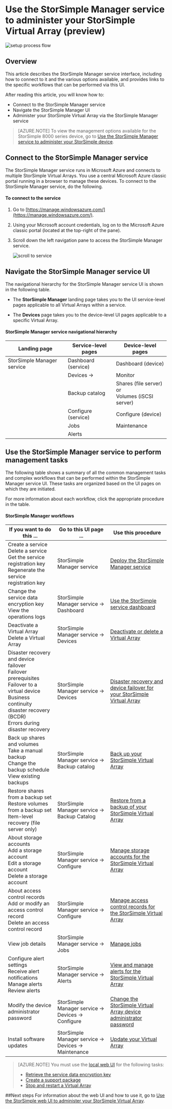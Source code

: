 <properties 
   pageTitle="StorSimple Manager Virtual Array administration | Microsoft Azure"
   description="Learn how to manage your StorSimple on-premises Virtual Array by using the StorSimple Manager service in the Azure classic portal."
   services="storsimple"
   documentationCenter=""
   authors="SharS"
   manager="carmonm"
   editor="" />
<tags 
   ms.service="storsimple"
   ms.devlang="na"
   ms.topic="article"
   ms.tgt_pltfrm="na"
   ms.workload="na"
   ms.date="02/18/2016"
   ms.author="v-sharos" />

# Use the StorSimple Manager service to administer your StorSimple Virtual Array (preview)

![setup process flow](./media/storsimple-ova-manager-service-administration/manage4.png)

## Overview

This article describes the StorSimple Manager service interface, including how to connect to it and the various options available, and provides links to the specific workflows that can be performed via this UI. 

After reading this article, you will know how to:

- Connect to the StorSimple Manager service
- Navigate the StorSimple Manager UI
- Administer your StorSimple Virtual Array via the StorSimple Manager service

> [AZURE.NOTE] To view the management options available for the StorSimple 8000 series device, go to [Use the StorSimple Manager service to administer your StorSimple device](storsimple-manager-service-administration.md).

## Connect to the StorSimple Manager service

The StorSimple Manager service runs in Microsoft Azure and connects to multiple StorSimple Virtual Arrays. You use a central Microsoft Azure classic portal running in a browser to manage these devices. To connect to the StorSimple Manager service, do the following.

#### To connect to the service

1. Go to [https://manage.windowsazure.com/](https://manage.windowsazure.com/).

2. Using your Microsoft account credentials, log on to the Microsoft Azure classic portal (located at the top-right of the pane).

3. Scroll down the left navigation pane to access the StorSimple Manager service.

    ![scroll to service](./media/storsimple-ova-manager-service-administration/admin-scroll.png)

## Navigate the StorSimple Manager service UI

The navigational hierarchy for the StorSimple Manager service UI is shown in the following table.

- The **StorSimple Manager** landing page takes you to the UI service-level pages applicable to all Virtual Arrays within a service.

- The **Devices** page takes you to the device–level UI pages applicable to a specific Virtual Array.

#### StorSimple Manager service navigational hierarchy

|Landing page|Service-level pages|Device-level pages|
|---|---|---|
|StorSimple Manager service|Dashboard (service)|Dashboard (device)|
||Devices →|Monitor|
||Backup catalog|Shares (file server) or </br>Volumes (iSCSI server)|
||Configure (service)|Configure (device)|
||Jobs|Maintenance|
||Alerts|

## Use the StorSimple Manager service to perform management tasks

The following table shows a summary of all the common management tasks and complex workflows that can be performed within the StorSimple Manager service UI. These tasks are organized based on the UI pages on which they are initiated.

For more information about each workflow, click the appropriate procedure in the table.

#### StorSimple Manager workflows

|If you want to do this ...|Go to this UI page ...|Use this procedure|
|---|---|---|
|Create a service</br>Delete a service</br>Get the service registration key</br>Regenerate the service registration key|StorSimple Manager service|[Deploy the StorSimple Manager service](storsimple-ova-manage-service.md)|
|Change the service data encryption key</br>View the operations logs|StorSimple Manager service → Dashboard|[Use the StorSimple service dashboard](storsimple-ova-manage-service-dashboard.md)|
|Deactivate a Virtual Array</br>Delete a Virtual Array|StorSimple Manager service → Devices|[Deactivate or delete a Virtual Array](storsimple-ova-deactivate-and-delete-device.md)|
|Disaster recovery and device failover</br>Failover prerequisites</br>Failover to a virtual device</br>Business continuity disaster recovery (BCDR)</br>Errors during disaster recovery|StorSimple Manager service → Devices|[Disaster recovery and device failover for your StorSimple Virtual Array](storsimple-ova-failover-dr.md)|
|Back up shares and volumes</br>Take a manual backup</br>Change the backup schedule</br>View existing backups|StorSimple Manager service → Backup catalog|[Back up your StorSimple Virtual Array](storsimple-ova-backup.md)|
|Restore shares from a backup set</br>Restore volumes from a backup set</br>Item-level recovery (file server only)|StorSimple Manager service → Backup Catalog|[Restore from a backup of your StorSimple Virtual Array](storsimple-ova-restore.md)|
|About  storage accounts</br>Add a storage account</br>Edit a storage account</br>Delete a storage account|StorSimple Manager service → Configure|[Manage storage accounts for the StorSimple Virtual Array](storsimple-ova-manage-storage-accounts.md)|
|About access control records</br>Add or modify an access control record </br>Delete an access control record|StorSimple Manager service → Configure|[Manage access control records for the StorSimple Virtual Array](storsimple-ova-manage-acrs.md)|
|View job details|StorSimple Manager service → Jobs| [Manage jobs](storsimple-ova-manage-jobs.md)|
|Configure alert settings</br>Receive alert notifications</br>Manage alerts</br>Review alerts|StorSimple Manager service → Alerts|[View and manage alerts for the StorSimple Virtual Array](storsimple-ova-manage-alerts.md)|
|Modify the device administrator password|StorSimple Manager service → Devices → Configure|[Change the StorSimple Virtual Array device administrator password](storsimple-ova-change-device-admin-password.md)|
|Install software updates|StorSimple Manager service → Devices → Maintenance|[Update your Virtual Array](storsimple-ova-update.md)|

>[AZURE.NOTE] You must use the [local web UI](storsimple-ova-web-ui-admin.md) for the following tasks:
>
>- [Retrieve the service data encryption key](storsimple-ova-web-ui-admin.md#get-the-service-data-encryption-key)
>- [Create a support package](storsimple-ova-web-ui-admin.md#generate-a-log-package)
>- [Stop and restart a Virtual Array](storsimple-ova-web-ui-admin.md#shut-down-and-restart-your-device)

##Next steps
For information about the web UI and how to use it, go to [Use the StorSimple web UI to administer your StorSimple Virtual Array](storsimple-ova-web-ui-admin.md).